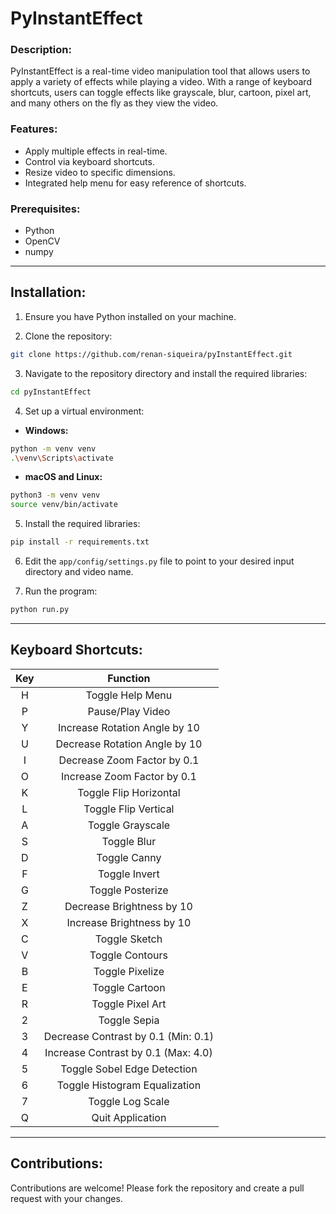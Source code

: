 # PyInstantEffect

### Description:

PyInstantEffect is a real-time video manipulation tool that allows users to apply a variety of effects while playing a video. With a range of keyboard shortcuts, users can toggle effects like grayscale, blur, cartoon, pixel art, and many others on the fly as they view the video.

### Features:

- Apply multiple effects in real-time.
- Control via keyboard shortcuts.
- Resize video to specific dimensions.
- Integrated help menu for easy reference of shortcuts.

### Prerequisites:

- Python
- OpenCV
- numpy

---

## Installation:

1. Ensure you have Python installed on your machine.

2. Clone the repository:

```bash
git clone https://github.com/renan-siqueira/pyInstantEffect.git
```

3. Navigate to the repository directory and install the required libraries:

```bash
cd pyInstantEffect
```

4. Set up a virtual environment:

- __Windows:__

```bash
python -m venv venv
.\venv\Scripts\activate
```

- __macOS and Linux:__

```bash
python3 -m venv venv
source venv/bin/activate
```

5. Install the required libraries:

```bash
pip install -r requirements.txt
```

6. Edit the `app/config/settings.py` file to point to your desired input directory and video name.

7. Run the program:

```bash
python run.py
```
---

## Keyboard Shortcuts:

| Key | Function |
|:----:|:----------:|
| H	| Toggle Help Menu |
| P | Pause/Play Video |
| Y	| Increase Rotation Angle by 10 |
| U	| Decrease Rotation Angle by 10 |
| I	| Decrease Zoom Factor by 0.1 |
| O	| Increase Zoom Factor by 0.1 |
| K	| Toggle Flip Horizontal |
| L	| Toggle Flip Vertical |
| A | Toggle Grayscale |
| S | Toggle Blur |
| D | Toggle Canny |
| F | Toggle Invert |
| G | Toggle Posterize |
| Z | Decrease Brightness by 10 |
| X | Increase Brightness by 10 |
| C | Toggle Sketch |
| V | Toggle Contours |
| B | Toggle Pixelize |
| E | Toggle Cartoon |
| R | Toggle Pixel Art |
| 2 | Toggle Sepia |
| 3 | Decrease Contrast by 0.1 (Min: 0.1) |
| 4 | Increase Contrast by 0.1 (Max: 4.0) |
| 5 | Toggle Sobel Edge Detection |
| 6 | Toggle Histogram Equalization |
| 7 | Toggle Log Scale |
| Q | Quit Application |

---

## Contributions:

Contributions are welcome! Please fork the repository and create a pull request with your changes.
